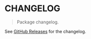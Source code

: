 # CHANGELOG

> Package changelog.

See [GitHub Releases](https://github.com/stdlib-js/utils-enumerable-property-symbols-in/releases) for the changelog.